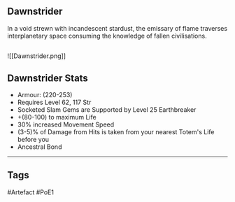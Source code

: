 ## Dawnstrider
In a void strewn with incandescent stardust,
the emissary of flame traverses interplanetary space
consuming the knowledge of fallen civilisations.
##
![[Dawnstrider.png]]
## Dawnstrider Stats
- Armour: (220-253)
- Requires Level 62, 117 Str
- Socketed Slam Gems are Supported by Level 25 Earthbreaker
- +(80-100) to maximum Life
- 30% increased Movement Speed
- (3-5)% of Damage from Hits is taken from your nearest Totem's Life before you
- Ancestral Bond


---
## Tags
#Artefact
#PoE1